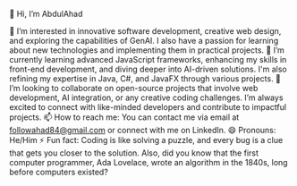 👋 Hi, I’m AbdulAhad

👀 I’m interested in innovative software development, creative web design, and exploring the capabilities of GenAI. I also have a passion for learning about new technologies and implementing them in practical projects.
🌱 I’m currently learning advanced JavaScript frameworks, enhancing my skills in front-end development, and diving deeper into AI-driven solutions. I'm also refining my expertise in Java, C#, and JavaFX through various projects.
💞️ I’m looking to collaborate on open-source projects that involve web development, AI integration, or any creative coding challenges. I’m always excited to connect with like-minded developers and contribute to impactful projects.
📫 How to reach me: You can contact me via email at followahad84@gmail.com or connect with me on LinkedIn.
😄 Pronouns: He/Him
⚡ Fun fact: Coding is like solving a puzzle, and every bug is a clue that gets you closer to the solution. Also, did you know that the first computer programmer, Ada Lovelace, wrote an algorithm in the 1840s, long before computers existed?
